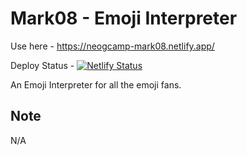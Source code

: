 # Mark08 - Emoji Interpreter
Use here - https://neogcamp-mark08.netlify.app/

Deploy Status - [![Netlify Status](https://api.netlify.com/api/v1/badges/2c67d49a-871f-4db5-b4ee-5ab5bc3ecbf9/deploy-status)](https://app.netlify.com/sites/neogcamp-mark08/deploys)

An Emoji Interpreter for all the emoji fans.
## Note
N/A
